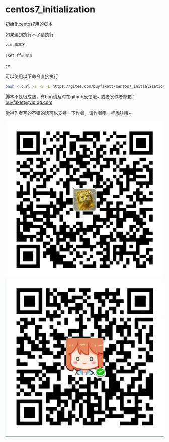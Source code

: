#  centos7_initialization

初始化centos7用的脚本

如果遇到执行不了请执行 

```bash
vim 脚本名

:set ff=unix

:x
```
可以使用以下命令直接执行
```bash
bash <(curl -s -S -L https://gitee.com/buyfakett/centos7_initialization/releases/download/v1.0.0/initialization.sh)
```

脚本不是很成熟，有bug请及时在github反馈哦~ 或者发作者邮箱：buyfakett@vip.qq.com

觉得作者写的不错的话可以支持一下作者，请作者喝一杯咖啡哦~

![](./pay_img/ali.webp)![](./pay_img/wechat.webp)

